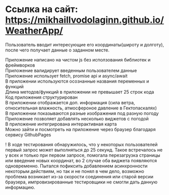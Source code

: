 # Ссылка на сайт: https://mikhaillvodolaginn.github.io/WeatherApp/
Пользователь вводит интересующие его координаты(широту и долготу), после чего получает данные о заданном месте.

Приложение написано на чистом js без исползования библиотек и фреймворков<br/>
Приложение валидирует введенным пользователем данные<br/>
Приложение использует fetch, promise api и async/await<br/>
В приложении используются осознанные названия переменных и функций<br/>
Длина методов/функций в приложении не превышает 25 строк кода<br/>
Код приложения структурирован<br/>
В приложении отображается доп. информация (сила ветра, относительная влажность, атмосфероное давление в Гектопаскалях)<br/>
В приложении показываются разные изображения под разную погоду<br/>
Приложение позволяет добавлять несколько виджетов с погодой<br/>
В приложение интегрирована интерактивная карта<br/>
Можно зайти и посмотреть на приложение через браузер благодаря сервису GithubPages

! В ходе тестирования обнаружилось, что у некоторых пользователей первый запрос может выполняться до 25 секунд. Такое встречалось не у всех и только при первом запросе, помогала перезагрузка страницы или введение новых координат, во 2 случае оба виджета появляются одновременно. Пытался пофиксить добавлением асинхронности некоторым действиям, но так и не понял в чем дело, возможно проблема возникает из-за скорости соединения или старой версии браузера, импровизированные тестировщики не смогли дать данную информацию.

